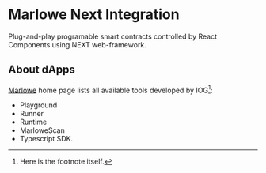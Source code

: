 # Marlowe Next Integration

Plug-and-play programable smart contracts controlled by React Components using NEXT web-framework.

## About dApps

[Marlowe](https://marlowe.iohk.io/) home page lists all available tools developed by IOG[^1]:
- Playground
- Runner
- Runtime
- MarloweScan
- Typescript SDK.

[^1]: Here is the footnote itself.
